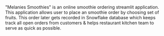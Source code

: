 "Melanies Smoothies" is an online smoothie ordering streamlit application. This application allows user to place an smoothie order by choosing 
set of fruits. This order later gets recorded in Snowflake database which keeps track all open orders from customers & helps restaurant kitchen team
to serve as quick as possible.
